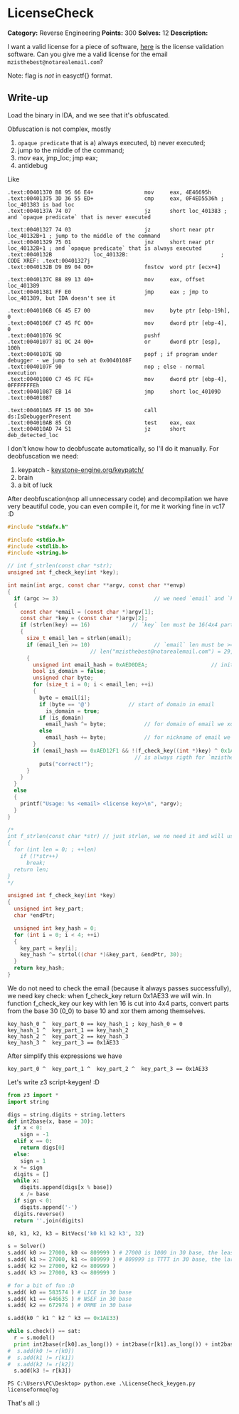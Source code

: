 # LicenseCheck

**Category:** Reverse Engineering
**Points:** 300
**Solves:** 12
**Description:**

I want a valid license for a piece of software, [here](https://github.com/EasyCTF/easyctf-iv-problems/raw/master/license_check/license_check.exe) is the license validation software. Can you give me a valid license for the email `mzisthebest@notarealemail.com`?

Note: flag is _not_ in easyctf{} format.

## Write-up

Load the binary in IDA, and we see that it's obfuscated.

Obfuscation is not complex, mostly
1) `opaque predicate` that is
  a) always executed,
  b) never executed;
2) jump to the middle of the command;
3) mov eax, jmp_loc; jmp eax;
4) antidebug

Like

```
.text:00401370 B8 95 66 E4+                mov     eax, 4E46695h
.text:00401375 3D 36 55 ED+                cmp     eax, 0F4ED5536h ; loc_401383 is bad loc
.text:0040137A 74 07                       jz      short loc_401383 ; and `opaque predicate` that is never executed
```
```
.text:00401327 74 03                       jz      short near ptr loc_40132B+1 ; jump to the middle of the command
.text:00401329 75 01                       jnz     short near ptr loc_40132B+1 ; and `opaque predicate` that is always executed
.text:0040132B             loc_40132B:                             ; CODE XREF: .text:00401327j
.text:0040132B D9 B9 04 00+                fnstcw  word ptr [ecx+4]
```
```
.text:0040137C B8 89 13 40+                mov     eax, offset loc_401389
.text:00401381 FF E0                       jmp     eax ; jmp to loc_401389, but IDA doesn't see it
```
```
.text:0040106B C6 45 E7 00                 mov     byte ptr [ebp-19h], 0
.text:0040106F C7 45 FC 00+                mov     dword ptr [ebp-4], 0
.text:00401076 9C                          pushf
.text:00401077 81 0C 24 00+                or      dword ptr [esp], 100h
.text:0040107E 9D                          popf ; if program under debugger - we jump to seh at 0x0040108F
.text:0040107F 90                          nop ; else - normal execution
.text:00401080 C7 45 FC FE+                mov     dword ptr [ebp-4], 0FFFFFFFEh
.text:00401087 EB 14                       jmp     short loc_40109D
.text:00401087
```
```
.text:004010A5 FF 15 00 30+                call    ds:IsDebuggerPresent
.text:004010AB 85 C0                       test    eax, eax
.text:004010AD 74 51                       jz      short deb_detected_loc
```

I don't know how to deobfuscate automatically, so I'll do it manually. For deobfuscation we need:
1) keypatch - [keystone-engine.org/keypatch/](https://www.keystone-engine.org/keypatch/) 
2) brain
3) a bit of luck

After deobfuscation(nop all unnecessary code) and decompilation we have very beautiful code, you can even compile it, for me it working fine in vc17 :D

```C
#include "stdafx.h"

#include <stdio.h>
#include <stdlib.h>
#include <string.h>

// int f_strlen(const char *str);
unsigned int f_check_key(int *key);

int main(int argc, const char **argv, const char **envp)
{
  if (argc >= 3)                              // we need `email` and `key`
  {
    const char *email = (const char *)argv[1];
    const char *key = (const char *)argv[2];
    if (strlen(key) == 16)             // `key` len must be 16(4x4 parts)
    {
      size_t email_len = strlen(email);
      if (email_len >= 10)                    // `email` len must be >= 10
                          // len("mzisthebest@notarealemail.com") = 29, all is ok :D
      {
        unsigned int email_hash = 0xAED0DEA;                    // initial email_hash value
        bool is_domain = false;
        unsigned char byte;
        for (size_t i = 0; i < email_len; ++i)
        {
          byte = email[i];
          if (byte == '@')            // start of domain in email
            is_domain = true;
          if (is_domain)
            email_hash ^= byte;            // for domain of email we xor email_hash with ord(byte)
          else
            email_hash += byte;            // for nickname of email we add to email_hash ord(byte)
        }
        if (email_hash == 0xAED12F1 && !(f_check_key((int *)key) ^ 0x1AE33))// `email_hash == 0xAED12F1`
                                        // is always rigth for `mzisthebest@notarealemail.com`
          puts("correct!");
      }
    }
  }
  else
  {
    printf("Usage: %s <email> <license key>\n", *argv);
  }
}

/*
int f_strlen(const char *str) // just strlen, we no need it and will use standart strlen
{
  for (int len = 0; ; ++len)
    if (!*str++)
      break;
  return len;
}
*/

unsigned int f_check_key(int *key)
{
  unsigned int key_part;
  char *endPtr;

  unsigned int key_hash = 0;
  for (int i = 0; i < 4; ++i)
  {
    key_part = key[i];
    key_hash ^= strtol((char *)&key_part, &endPtr, 30);
  }
  return key_hash;
}
```

We do not need to check the email (because it always passes successfully), we need key check: when f_check_key return 0x1AE33 we will win.
In function f_check_key our key with len 16 is cut into 4x4 parts, convert parts from the base 30 (0_0) to base 10 and xor them among themselves.
```
key_hash_0 ^  key_part_0 == key_hash_1 ; key_hash_0 = 0
key_hash_1 ^  key_part_1 == key_hash_2
key_hash_2 ^  key_part_2 == key_hash_3
key_hash_3 ^  key_part_3 == 0x1AE33
```

After simplify this expressions we have
```
key_part_0 ^  key_part_1 ^  key_part_2 ^  key_part_3 == 0x1AE33
```

Let's write z3 script-keygen! :D

```python
from z3 import *
import string

digs = string.digits + string.letters
def int2base(x, base = 30):
  if x < 0:
    sign = -1
  elif x == 0:
    return digs[0]
  else:
    sign = 1
  x *= sign
  digits = []
  while x:
    digits.append(digs[x % base])
    x /= base
  if sign < 0:
    digits.append('-')
  digits.reverse()
  return ''.join(digits)

k0, k1, k2, k3 = BitVecs('k0 k1 k2 k3', 32)

s = Solver()
s.add( k0 >= 27000, k0 <= 809999 ) # 27000 is 1000 in 30 base, the least digit with 4 symbols
s.add( k1 >= 27000, k1 <= 809999 ) # 809999 is TTTT in 30 base, the largest digit with 4 symbols
s.add( k2 >= 27000, k2 <= 809999 )
s.add( k3 >= 27000, k3 <= 809999 )

# for a bit of fun :D
s.add( k0 == 583574 ) # LICE in 30 base
s.add( k1 == 646635 ) # NSEF in 30 base
s.add( k2 == 672974 ) # ORME in 30 base

s.add(k0 ^ k1 ^ k2 ^ k3 == 0x1AE33)

while s.check() == sat:
  r = s.model()
  print int2base(r[k0].as_long()) + int2base(r[k1].as_long()) + int2base(r[k2].as_long()) + int2base(r[k3].as_long())
#  s.add(k0 != r[k0])
#  s.add(k1 != r[k1])
#  s.add(k2 != r[k2])
  s.add(k3 != r[k3])
```

```
PS C:\Users\PC\Desktop> python.exe .\LicenseCheck_keygen.py
licenseformeq7eg
```

That's all :)
